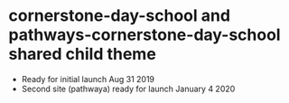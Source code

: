 # cornerstone-day-school and pathways-cornerstone-day-school shared child theme

- Ready for initial launch Aug 31 2019
- Second site (pathwaya) ready for launch January 4 2020
